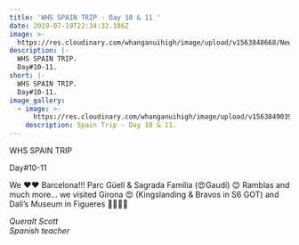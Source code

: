 ```yaml
---
title: 'WHS SPAIN TRIP - Day 10 & 11 '
date: 2019-07-19T22:34:32.186Z
image: >-
  https://res.cloudinary.com/whanganuihigh/image/upload/v1563848668/News/Day_10_11.jpg
description: |-
  WHS SPAIN TRIP.  
  Day#10-11. 
short: |-
  WHS SPAIN TRIP.  
  Day#10-11.
image_gallery:
  - image: >-
      https://res.cloudinary.com/whanganuihigh/image/upload/v1563849039/News/20.jpg
    description: Spain Trip - Day 10 & 11.
---
```

WHS SPAIN TRIP 

Day#10-11 

We ❤️❤️ Barcelona!!! Parc Güell & Sagrada Família (😍Gaudí) 😊 Ramblas and much more... we visited Girona 😍 (Kingslanding & Bravos in S6 GOT) and Dali’s Museum in Figueres 🤪🎉😉😊

_Queralt Scott_  
_Spanish teacher_
